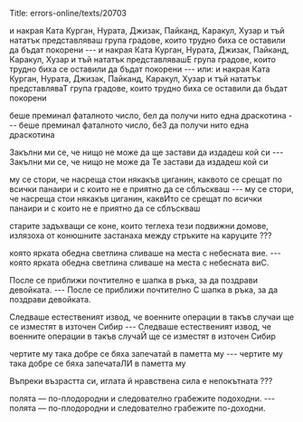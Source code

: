 Title: errors-online/texts/20703

и накрая Ката Курган, Нурата, Джизак, Пайканд, Каракул, Хузар и тъй нататък представляваш група градове, които трудно биха се оставили да бъдат покорени --- и накрая Ката Курган, Нурата, Джизак, Пайканд, Каракул, Хузар и тъй нататък представлявашЕ група градове, които трудно биха се оставили да бъдат покорени --- или: и накрая Ката Курган, Нурата, Джизак, Пайканд, Каракул, Хузар и тъй нататък представляваТ група градове, които трудно биха се оставили да бъдат покорени

беше преминал фаталното число, бел да получи нито една драскотина --- беше преминал фаталното число, беЗ да получи нито една драскотина

Закълни ми се, че нищо не може да ще застави да издадеш кой си --- Закълни ми се, че нищо не може да Те застави да издадеш кой си

му се стори, че насреща стои някакъв циганин, каквото се срещат по всички панаири и с които не е приятно да се сблъскваш --- му се стори, че насреща стои някакъв циганин, каквИто се срещат по всички панаири и с които не е приятно да се сблъскваш

старите задъхващи се коне, които теглеха тези подвижни домове, излязоха от конюшните застанаха между стръките на каруците ???

която ярката обедна светлина сливаше на места с небесната вие. --- която ярката обедна светлина сливаше на места с небесната виС.

После се приближи почтително е шапка в ръка, за да поздрави девойката. --- После се приближи почтително С шапка в ръка, за да поздрави девойката.

Следваше естественият извод, че военните операции в такъв случаи ще се изместят в източен Сибир --- Следваше естественият извод, че военните операции в такъв случаЙ ще се изместят в източен Сибир 

чертите му така добре се бяха запечатай в паметта му --- чертите му така добре се бяха запечатаЛИ в паметта му

Въпреки възрастта си, иглата й нравствена сила е непокътната ???

полята — по-плодородни и следователно грабежите подоходни. --- полята — по-плодородни и следователно грабежите по-доходни.
